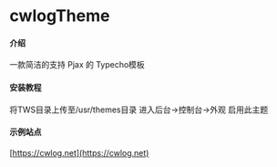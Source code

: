 # cwlogTheme

#### 介绍
一款简洁的支持 Pjax 的 Typecho模板

#### 安装教程
将TWS目录上传至/usr/themes目录
进入后台->控制台->外观 启用此主题

#### 示例站点
[https://cwlog.net](https://cwlog.net)